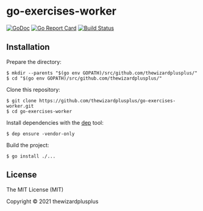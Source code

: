 # go-exercises-worker

[![GoDoc](https://godoc.org/github.com/thewizardplusplus/go-exercises-worker?status.svg)](https://godoc.org/github.com/thewizardplusplus/go-exercises-worker)
[![Go Report Card](https://goreportcard.com/badge/github.com/thewizardplusplus/go-exercises-worker)](https://goreportcard.com/report/github.com/thewizardplusplus/go-exercises-worker)
[![Build Status](https://travis-ci.org/thewizardplusplus/go-exercises-worker.svg?branch=master)](https://travis-ci.org/thewizardplusplus/go-exercises-worker)

## Installation

Prepare the directory:

```
$ mkdir --parents "$(go env GOPATH)/src/github.com/thewizardplusplus/"
$ cd "$(go env GOPATH)/src/github.com/thewizardplusplus/"
```

Clone this repository:

```
$ git clone https://github.com/thewizardplusplus/go-exercises-worker.git
$ cd go-exercises-worker
```

Install dependencies with the [dep](https://golang.github.io/dep/) tool:

```
$ dep ensure -vendor-only
```

Build the project:

```
$ go install ./...
```

## License

The MIT License (MIT)

Copyright &copy; 2021 thewizardplusplus
